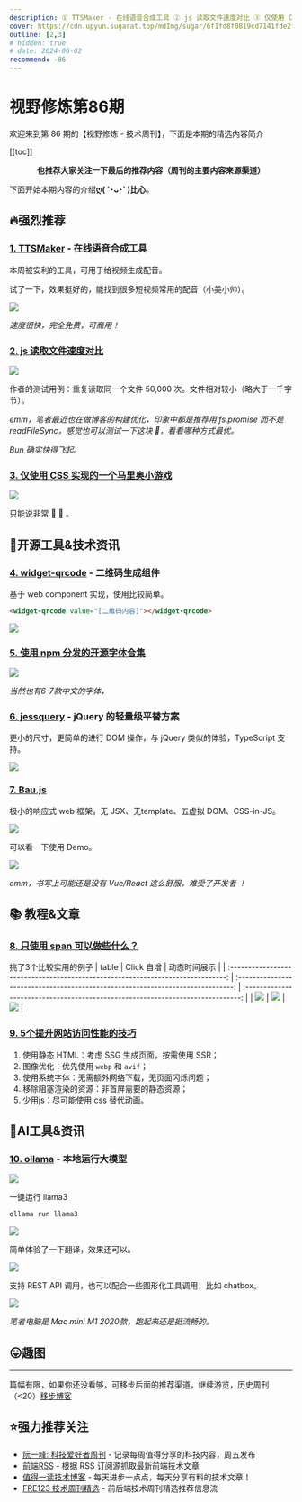 ```yaml
---
description: ① TTSMaker - 在线语音合成工具 ② js 读取文件速度对比 ③ 仅使用 CSS 实现的一个马里奥小游戏 ④ widget-qrcode - 二维码生成组件 ⑤ 使用 npm 分发的开源字体合集 ⑥ jessquery - jQuery 的轻量级平替方案 ⑦ Bau.js ⑧ 只使用 span 可以做些什么？ ⑨ 5个提升网站访问性能的技巧 ⑩ ollama - 本地运行大模型
cover: https://cdn.upyun.sugarat.top/mdImg/sugar/6f1fd8f0819cd7141fde2f318214074f
outline: [2,3]
# hidden: true
# date: 2024-06-02
recommend: -86
---
```


# 视野修炼第86期

欢迎来到第 86 期的【视野修炼 - 技术周刊】，下面是本期的精选内容简介

[[toc]]

<center>

**​也推荐大家关注一下最后的推荐内容（周刊的主要内容来源渠道）**

</center>

下面开始本期内容的介绍**ღ( ´･ᴗ･` )比心**。

## 🔥强烈推荐
### [1. TTSMaker](https://ttsmaker.cn/) - 在线语音合成工具
本周被安利的工具，可用于给视频生成配音。

试了一下，效果挺好的，能找到很多短视频常用的配音（小美小帅）。

![](https://cdn.upyun.sugarat.top/mdImg/sugar/5d638019f32e2c894f6ad0b425f9c585)

*速度很快，完全免费，可商用！*

### [2. js 读取文件速度对比](https://lemire.me/blog/2024/03/12/how-to-read-files-quickly-in-javascript/)

![](https://cdn.upyun.sugarat.top/mdImg/sugar/eb5a7c6c550e00f88ad7659d66bbe7a9)

作者的测试用例：重复读取同一个文件 50,000 次。文件相对较小（略大于一千字节）。

*emm，笔者最近也在做博客的构建优化，印象中都是推荐用 fs.promise 而不是 readFileSync，感觉也可以测试一下这块 🤔，看看哪种方式最优。*

*Bun 确实快得飞起。*

### [3. 仅使用 CSS 实现的一个马里奥小游戏](https://codepen.io/t_afif/pen/JjqEdJv)

![](https://cdn.upyun.sugarat.top/mdImg/sugar/6f1fd8f0819cd7141fde2f318214074f)

只能说非常 🐂 🍺 。


## 🔧开源工具&技术资讯
### [4. widget-qrcode](https://github.com/mumuy/widget-qrcode?tab=readme-ov-file) - 二维码生成组件

基于 web component 实现，使用比较简单。

```html
<widget-qrcode value="[二维码内容]"></widget-qrcode>
```

![](https://cdn.upyun.sugarat.top/mdImg/sugar/827cfeb5e0f5032fb22e7055d35d8b14)


### [5. 使用 npm 分发的开源字体合集](https://fontsource.org/)

![](https://cdn.upyun.sugarat.top/mdImg/sugar/90d6ac48f06351d8a5f42a487e5f802f)

*当然也有6-7款中文的字体，*

### [6. jessquery](https://github.com/jazzypants1989/jessquery) - jQuery 的轻量级平替方案

更小的尺寸，更简单的进行 DOM 操作，与 jQuery 类似的体验，TypeScript 支持。

![](https://cdn.upyun.sugarat.top/mdImg/sugar/e5bc6611571d87d6da43a19172e74bb7)

### [7. Bau.js](https://github.com/grucloud/bau)

极小的响应式 web 框架，无 JSX、无template、五虚拟 DOM、CSS-in-JS。

![](https://cdn.upyun.sugarat.top/mdImg/sugar/32dc7a704c8d70c0a221edb5e61d32be)

可以看一下使用 Demo。

![](https://cdn.upyun.sugarat.top/mdImg/sugar/d5a5c9276833fc156f89ce82a9feebcc)

*emm，书写上可能还是没有 Vue/React 这么舒服，难受了开发者 ！*
## 📚 教程&文章

### [8. 只使用 span 可以做些什么？](https://onlyspans.net/)

挑了3个比较实用的例子
|                                      table                                      |                                   Click 自增                                    |                                  动态时间展示                                   |
| :-----------------------------------------------------------------------------: | :-----------------------------------------------------------------------------: | :-----------------------------------------------------------------------------: |
| ![](https://cdn.upyun.sugarat.top/mdImg/sugar/00dfe35a2f22007c27bc0737372d0303) | ![](https://cdn.upyun.sugarat.top/mdImg/sugar/4ff22c25f3f09aa2cbcc0272b4deeef2) | ![](https://cdn.upyun.sugarat.top/mdImg/sugar/2d53548bb7e72b9304d1fc865404b741) |


### [9. 5个提升网站访问性能的技巧](https://blog.sentry.io/5-easy-tips-to-improve-your-personal-website-performance/)

1. 使用静态 HTML：考虑 SSG 生成页面，按需使用 SSR；
2. 图像优化：优先使用 `webp` 和 `avif`；
3. 使用系统字体：无需额外网络下载，无页面闪烁问题；
4. 移除阻塞渲染的资源：非首屏需要的静态资源；
5. 少用js：尽可能使用 css 替代动画。


## 🤖AI工具&资讯
### [10. ollama](https://github.com/ollama/ollama) - 本地运行大模型

![](https://cdn.upyun.sugarat.top/mdImg/sugar/39a059d64abf44555d9f6e77dcc6de44)

一键运行 llama3 
```sh
ollama run llama3
```

![](https://cdn.upyun.sugarat.top/mdImg/sugar/8a833f869872f0fec9426cc7414ca56b)

简单体验了一下翻译，效果还可以。

![](https://cdn.upyun.sugarat.top/mdImg/sugar/c1f79baab0d8d24fb5a9d58042fca906)

支持 REST API 调用，也可以配合一些图形化工具调用，比如 chatbox。

![](https://cdn.upyun.sugarat.top/mdImg/sugar/e511b54d3787870f2236d03bfe7ca8d7)

*笔者电脑是 Mac mini M1 2020款，跑起来还是挺流畅的。*

## 😛趣图

---

篇幅有限，如果你还没看够，可移步后面的推荐渠道，继续游览，历史周刊（<20）[移步博客](https://sugarat.top/weekly/index.html)

## ⭐️强力推荐关注

* [阮一峰: 科技爱好者周刊](https://www.ruanyifeng.com/blog/archives.html) - 记录每周值得分享的科技内容，周五发布
* [前端RSS](https://fed.chanceyu.com/) - 根据 RSS 订阅源抓取最新前端技术文章
* [值得一读技术博客](https://daily-blog.chlinlearn.top/) - 每天进步一点点，每天分享有料的技术文章！
* [FRE123 技术周刊精选](https://www.fre123.com/weekly) - 前后端技术周刊精选推荐信息流
